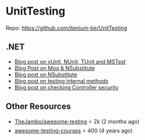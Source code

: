 UnitTesting
===========

Repo: https://github.com/itenium-be/UnitTesting


## .NET

- [Blog post on xUnit, NUnit, TUnit and MSTest](https://itenium.be/blog/dotnet/testing-frameworks/)
- [Blog Post on Moq & NSubstitute](https://itenium.be/blog/dotnet/nsubstitute-vs-moq/)
- [Blog post on NSubstitute](https://itenium.be/blog/dotnet/nsubstitute-tutorial/)
- [Blog post on testing internal methods](https://itenium.be/blog/dotnet/testing-internals/)
- [Blog post on checking Controller security](https://itenium.be/blog/dotnet/check-web-api-security/)


## Other Resources


- [TheJambo/awesome-testing](https://github.com/TheJambo/awesome-testing) ⭐ 2k (2 months ago)
- [awesome-testing-courses](https://github.com/upgundecha/awesome-testing-courses) ⭐ 400 (4 years ago)
